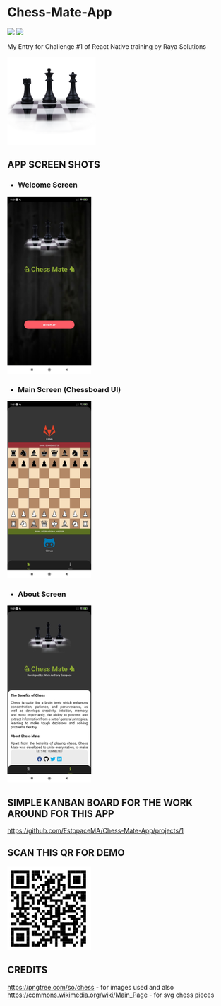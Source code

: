 # Chess-Mate-App  

<p>
<img src="https://img.shields.io/badge/react native%20-%2320232a.svg?&style=for-the-badge&logo=react&logoColor=%2361DAFB">
<img src="https://img.shields.io/badge/javascript-%23F7DF1E.svg?&style=for-the-badge&logo=javascript&logoColor=black">
</p>

My Entry for Challenge #1 of React Native training by Raya Solutions

<img src="https://github.com/EstopaceMA/Chess-Mate-App/blob/main/assets/AppLogo.png" width="200" height="200"/>


## APP SCREEN SHOTS

- ### Welcome Screen
<img src="https://github.com/EstopaceMA/Chess-Mate-App/blob/main/assets/screenshots/welcome-screen.jpg" width="190" height="400"/>

- ### Main Screen (Chessboard UI)
<img src="https://github.com/EstopaceMA/Chess-Mate-App/blob/main/assets/screenshots/chess-board-screen.jpg" width="190" height="400"/>

- ### About Screen
<img src="https://github.com/EstopaceMA/Chess-Mate-App/blob/main/assets/screenshots/about-screen.jpg" width="190" height="400"/>

## SIMPLE KANBAN BOARD FOR THE WORK AROUND FOR THIS APP
https://github.com/EstopaceMA/Chess-Mate-App/projects/1


## SCAN THIS QR FOR DEMO
<img src="https://github.com/EstopaceMA/Chess-Mate-App/blob/main/assets/qr-for-demo.png" width="190" height="190"/>


## CREDITS
https://pngtree.com/so/chess - for images used and also
https://commons.wikimedia.org/wiki/Main_Page - for svg chess pieces

